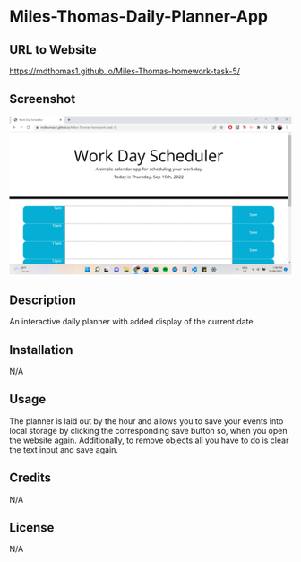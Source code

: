 # Miles-Thomas-Daily-Planner-App

## URL to Website
https://mdthomas1.github.io/Miles-Thomas-homework-task-5/ 

## Screenshot
<img src='./assets/webshot.png' />

## Description
An interactive daily planner with added display of the current date.

## Installation
N/A

## Usage
The planner is laid out by the hour and allows you to save your events into local storage by clicking the corresponding save button so, when you open the website again. Additionally, to remove objects all you have to do is clear the text input and save again.

## Credits
N/A

## License
N/A
